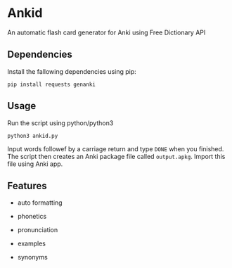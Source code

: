 # Ankid

An automatic flash card generator for Anki using Free Dictionary API

## Dependencies

Install the fallowing dependencies using pip:

```shell
pip install requests genanki
```

## Usage

Run the script using python/python3

```shell
python3 ankid.py
```

Input words followef by a carriage return and type `DONE` when you finished. The script then creates an Anki package file called `output.apkg`. Import this file using Anki app.

## Features

- auto formatting

- phonetics

- pronunciation

- examples

- synonyms
